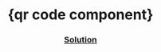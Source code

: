 <!-- Please update value in the {}  --> <h1 align="center">{qr code component}</h1> <div align="center"> <h3> <a href="https://social-proof-comp.netlify.app/"> Solution </a> </h3> </div>
